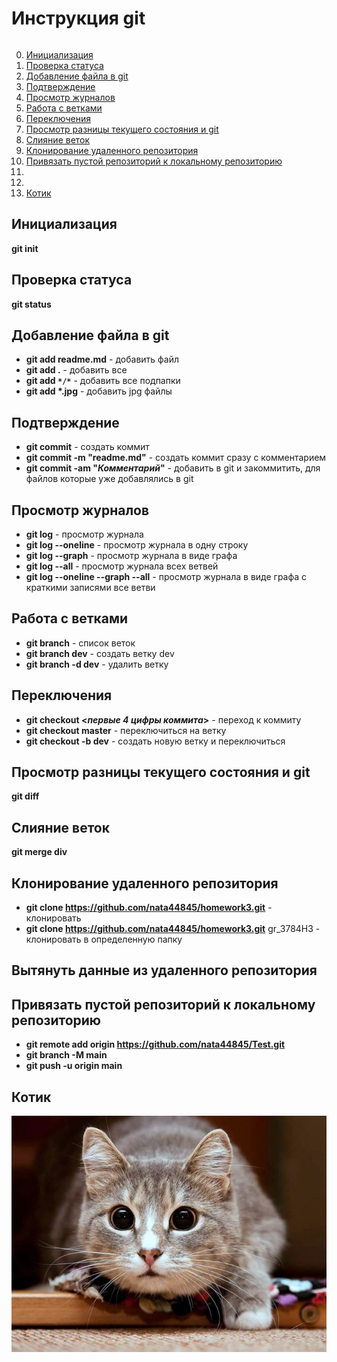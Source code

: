 # Инструкция git
```
```

0. [Инициализация](##Инициализация)
1. [Проверка статуса](##Проверка-статуса)
2. [Добавление файла в git](##Добавление-файла-в-git)
3. [Подтверждение](##Подтверждение)
4. [Просмотр журналов](##Просмотр-журналов)
5. [Работа с ветками](##Работа-с-ветками)
6. [Переключения](##Переключения)
7. [Просмотр разницы текущего состояния и git](##Просмотр-разницы-текущего-состояния-и-git)
8. [Слияние веток](##Слияние-веток)
9. [Клонирование удаленного репозитория](##Клонирование-удаленного-репозитория)
10. [Привязать пустой репозиторий к локальному репозиторию](##Привязать-пустой-репозиторий-к-локальному-репозиторию)
11.
12.
9. [Котик](##Котик)

## Инициализация

**git init**

## Проверка статуса

**git status**

## Добавление файла в git

* **git add readme.md** - добавить файл
* **git add .**  - добавить все
* __git add `*/*`__ - добавить все подпапки
* __git add *.jpg__ - добавить jpg файлы

## Подтверждение

* **git commit** - создать коммит
* **git commit -m "readme.md"** - создать коммит сразу с комментарием
* **git commit -am "_Комментарий_"** - добавить в git и закоммитить, для файлов которые уже добавлялись в git

## Просмотр журналов

* **git log** - просмотр журнала
* **git log --oneline** - просмотр журнала в одну строку
* **git log --graph** - просмотр журнала в виде графа
* **git log --all** - просмотр журнала всех ветвей
* **git log --oneline --graph --all** - просмотр журнала в виде графа с краткими записями все ветви

## Работа с ветками

* **git branch** - список веток
* **git branch dev** - создать ветку dev
* **git branch -d dev** - удалить ветку  

## Переключения

* **git checkout <_первые 4 цифры коммита_>** - переход к коммиту
* **git checkout master** - переключиться на ветку
* **git checkout -b dev** - создать новую ветку и переключиться

## Просмотр разницы текущего состояния и git

**git diff**

## Слияние веток

**git merge div**

## Клонирование удаленного репозитория

* **git clone https://github.com/nata44845/homework3.git** - клонировать
* **git clone https://github.com/nata44845/homework3.git** gr_3784H3 - клонировать в определенную папку

## Вытянуть данные из удаленного репозитория

## Привязать пустой репозиторий к локальному репозиторию

* **git remote add origin https://github.com/nata44845/Test.git**
* **git branch -M main**
* **git push -u origin main**

## Котик

![Котик](1.jpg)
